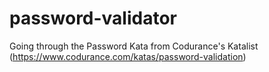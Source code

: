 # password-validator
Going through the Password Kata from Codurance's Katalist (https://www.codurance.com/katas/password-validation)
